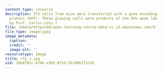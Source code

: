 ```yaml
---
content_type: resource
description: 3T3 cells from mice were transfected with a gene encoding for red fluorescent
  protein (RFP). These glowing cells were products of the 8th week lab session. (Image
  by Prof. Carlos Lois.)
file: /media/https%3A/open-learning-course-data-rc.s3.amazonaws.com/9-12-experimental-molecular-neurobiology-fall-2006/20e8782c674ba3b50f15551406171cd3_rfp_1.jpg
file_type: image/jpeg
image_metadata:
  caption: ''
  credit: ''
  image-alt: ''
resourcetype: Image
title: rfp_1.jpg
uid: 20e8782c-674b-a3b5-0f15-551406171cd3
---
```

